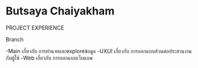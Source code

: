 # Butsaya Chaiyakham
PROJECT EXPERIENCE

Branch 

-Main เกี่ยวกับ การทำนายและexploreข้อมูล
-UXUI เกี่ยวกับ การออกแบบส่วนต่อประสานงานกับผู้ใช้
-Web เกี่ยวกับ การออกแบบเว็บแอพ 
